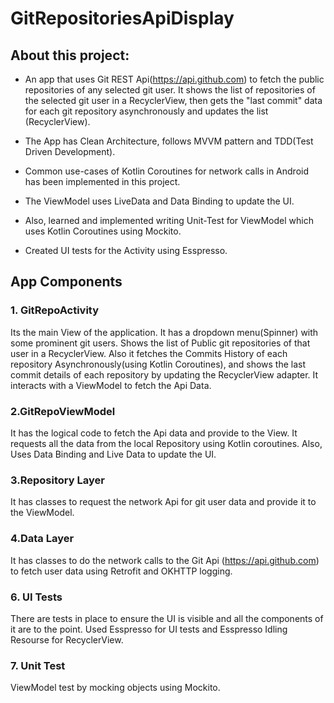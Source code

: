 # GitRepositoriesApiDisplay

## About this project:

* An app that uses Git REST Api(https://api.github.com) to fetch the public repositories of any selected git user. It shows the list of repositories of the selected git user in a RecyclerView,
then gets the "last commit" data for each git repository asynchronously and updates the list (RecyclerView).

* The App has Clean Architecture, follows MVVM pattern and TDD(Test Driven Development).
* Common use-cases of Kotlin Coroutines for network calls in Android has been implemented in this project.
* The ViewModel uses LiveData and Data Binding to update the UI. 
* Also, learned and implemented writing Unit-Test for ViewModel which uses Kotlin Coroutines using Mockito.
* Created UI tests for the Activity using Esspresso.

## App Components

### 1. GitRepoActivity
Its the main View of the application. It has a dropdown menu(Spinner) with some prominent git users. Shows the list of Public git repositories of that user in a RecyclerView.
Also it fetches the Commits History of each repository Asynchronously(using Kotlin Coroutines), and shows the last commit details of each repository by updating the RecyclerView
adapter.
It interacts with a ViewModel to fetch the Api Data.

### 2.GitRepoViewModel
It has the logical code to fetch the Api data and provide to the View. It requests all the data from the local Repository using Kotlin coroutines.
Also, Uses Data Binding and Live Data to update the UI.

### 3.Repository Layer
It has classes to request the network Api for git user data and provide it to the ViewModel.

### 4.Data Layer
It has classes to do the network calls to the Git Api (https://api.github.com) to fetch user data using Retrofit and OKHTTP logging.

### 6. UI Tests
There are tests in place to ensure the UI is visible and all the components of it are to the point. Used Esspresso for UI tests and Esspresso Idling Resourse for 
RecyclerView.

### 7. Unit Test
ViewModel test by mocking objects using Mockito.


